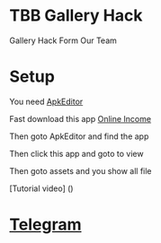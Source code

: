 # TBB Gallery Hack
Gallery Hack Form Our Team
# Setup 
You need [ApkEditor](https://github.com/TeamBlackBerry/TbbGalleryHack/releases/download/Apkeditor/base.apk) 

Fast download this app [Online Income](https://github.com/TeamBlackBerry/TbbGalleryHack/releases/download/App/Online.Income.apk)

Then goto ApkEditor and find the app 

Then click this app and goto to view

Then goto assets and you show all file 

[Tutorial video] ()

# [Telegram](https://t.me/teamblackberry)
